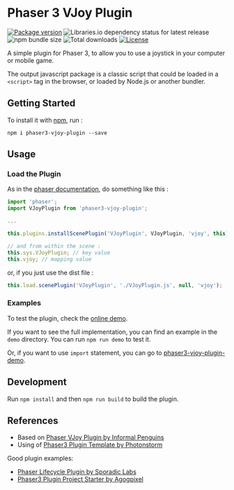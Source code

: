 # Phaser 3 VJoy Plugin 

[![Package version](https://img.shields.io/npm/v/phaser3-vjoy-plugin)](https://nodei.co/npm/phaser3-vjoy-plugin/)
![Libraries.io dependency status for latest release](https://img.shields.io/librariesio/release/npm/phaser3-vjoy-plugin)
![npm bundle size](https://img.shields.io/bundlephobia/min/phaser3-vjoy-plugin)
![Total downloads](https://img.shields.io/npm/dt/phaser3-vjoy-plugin)
[![License](https://img.shields.io/npm/l/phaser3-vjoy-plugin)](https://opensource.org/licenses/MIT)

A simple plugin for Phaser 3, to allow you to use a joystick in your computer or mobile game.

The output javascript package is a classic script that could be loaded in a `<script>` tag in the browser, or loaded by Node.js or another bundler.

## Getting Started

To install it with [npm](https://www.npmjs.com), run :

```
npm i phaser3-vjoy-plugin --save
```

## Usage

### Load the Plugin

As in the [phaser documentation](https://photonstorm.github.io/phaser3-docs/Phaser.Plugins.PluginManager.html#installScenePlugin__anchor), do something like this :

```javascript
import 'phaser';
import VJoyPlugin from 'phaser3-vjoy-plugin';

...

this.plugins.installScenePlugin('VJoyPlugin', VJoyPlugin, 'vjoy', this);

// and from within the scene :
this.sys.VJoyPlugin; // key value
this.vjoy; // mapping value
```

or, if you just use the dist file : 

```javascript
this.load.scenePlugin('VJoyPlugin', './VJoyPlugin.js', null, 'vjoy');
```

### Examples

To test the plugin, check the [online demo](https://florianvazelle.github.io/phaser3-vjoy-plugin/).

If you want to see the full implementation, you can find an example in the `demo` directory. You can run `npm run demo` to test it.

Or, if you want to use `import` statement, you can go to [phaser3-vjoy-plugin-demo](https://github.com/florianvazelle/phaser3-vjoy-plugin-demo).

## Development

Run `npm install` and then `npm run build` to build the plugin.

## References

- Based on [Phaser VJoy Plugin by Informal Penguins](https://github.com/InformalPenguins/phaser-vjoy-plugin)
- Using of [Phaser3 Plugin Template by Photonstorm](https://github.com/photonstorm/phaser3-plugin-template)

Good plugin examples:
- [Phaser Lifecycle Plugin by Sporadic Labs](https://github.com/sporadic-labs/phaser-lifecycle-plugin)
- [Phaser3 Plugin Project Starter by Agogpixel](https://github.com/agogpixel/phaser3-plugin-project-starter)
